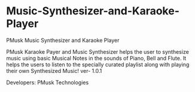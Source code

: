 # Music-Synthesizer-and-Karaoke-Player
PMusk Music Synthesizer and Karaoke Player 

PMusk Karaoke Payer and Music Synthesizer helps the user to synthesize music using basic Musical Notes in the sounds of Piano, Bell and Flute. 
It helps the users to listen to the specially curated playlist along with playing their own Synthesized Music!
ver- 1.0.1

Developers:
PMusk Technologies
